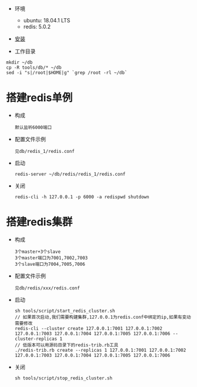 * 环境
	* ubuntu: 18.04.1 LTS
	* redis: 5.0.2

* [安装](https://redis.io/topics/quickstart)

* 工作目录
```
mkdir ~/db
cp -R tools/db/* ~/db
sed -i "s|/root|$HOME|g" `grep /root -rl ~/db`
```

搭建redis单例
=============
* 构成  
	```
    默认监听6000端口
	```

* 配置文件示例  
	```
	见db/redis_1/redis.conf
	```

* 启动
	```
    redis-server ~/db/redis/redis_1/redis.conf
    ```
* 关闭
    ```
    redis-cli -h 127.0.0.1 -p 6000 -a redispwd shutdown
    ```

搭建redis集群
=============

* 构成  
	```
	3个master+3个slave
	3个master端口为7001,7002,7003
	3个slave端口为7004,7005,7006
	```

* 配置文件示例  
	```
	见db/redis/xxx/redis.conf
	```

* 启动
	```
	sh tools/script/start_redis_cluster.sh
	// 如果首次启动,我们需要构建集群,127.0.0.1为redis.conf中绑定的ip,如果有变动需要修改
	redis-cli --cluster create 127.0.0.1:7001 127.0.0.1:7002 127.0.0.1:7003 127.0.0.1:7004 127.0.0.1:7005 127.0.0.1:7006 --cluster-replicas 1
	// 低版本可以用源码目录下的redis-trib.rb工具
	./redis-trib.rb create --replicas 1 127.0.0.1:7001 127.0.0.1:7002 127.0.0.1:7003 127.0.0.1:7004 127.0.0.1:7005 127.0.0.1:7006
	```

* 关闭
    ```
    sh tools/script/stop_redis_cluster.sh
    ```
